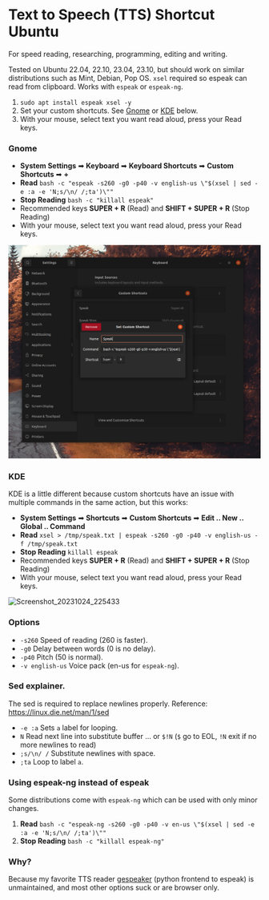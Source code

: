 # Text to Speech (TTS) Shortcut Ubuntu

For speed reading, researching, programming, editing and writing.

Tested on Ubuntu 22.04, 22.10, 23.04, 23.10, but should work on similar distributions such as Mint, Debian, Pop OS. `xsel` required so espeak can read from clipboard. Works with `espeak` or `espeak-ng`.

1. `sudo apt install espeak xsel -y`
2. Set your custom shortcuts. See [Gnome](#gnome) or [KDE](#kde) below.
3. With your mouse, select text you want read aloud, press your Read keys.


### Gnome

* **System Settings** ➡ **Keyboard** ➡ **Keyboard Shortcuts** ➡ **Custom Shortcuts** ➡ **+**
* **Read** `bash -c "espeak -s260 -g0 -p40 -v english-us \"$(xsel | sed -e :a -e 'N;s/\n/ /;ta')\""`
* **Stop Reading** `bash -c "killall espeak"`
* Recommended keys **SUPER + R** (Read) and **SHIFT + SUPER + R** (Stop Reading)
* With your mouse, select text you want read aloud, press your Read keys.

![screenshot](https://github.com/gnat/text-to-speech-ubuntu/blob/main/screenshot.png)


### KDE
KDE is a little different because custom shortcuts have an issue with multiple commands in the same action, but this works:

* **System Settings** ➡ **Shortcuts** ➡ **Custom Shortcuts** ➡ **Edit .. New .. Global .. Command**
* **Read** `xsel > /tmp/speak.txt | espeak -s260 -g0 -p40 -v english-us -f /tmp/speak.txt`
* **Stop Reading** `killall espeak`
* Recommended keys **SUPER + R** (Read) and **SHIFT + SUPER + R** (Stop Reading)
* With your mouse, select text you want read aloud, press your Read keys.

![Screenshot_20231024_225433](https://github.com/gnat/text-to-speech-ubuntu/assets/24665/dcd36a3d-7ad1-4de3-bb8a-98202091d18e)


### Options
* `-s260` Speed of reading (260 is faster).
* `-g0` Delay between words (0 is no delay).
* `-p40` Pitch (50 is normal).
* `-v english-us` Voice pack (en-us for `espeak-ng`).

### Sed explainer.
The sed is required to replace newlines properly. Reference: https://linux.die.net/man/1/sed

* `-e :a` Sets `a` label for looping.
* `N` Read next line into substitute buffer ... or `$!N` (`$` go to EOL, `!N` exit if no more newlines to read)
* `;s/\n/ /` Substitute newlines with space.
* `;ta` Loop to label `a`.

### Using espeak-ng instead of espeak
Some distributions come with `espeak-ng` which can be used with only minor changes.

1. **Read** `bash -c "espeak-ng -s260 -g0 -p40 -v en-us \"$(xsel | sed -e :a -e 'N;s/\n/ /;ta')\""`
2. **Stop Reading** `bash -c "killall espeak-ng"`



### Why?
Because my favorite TTS reader [gespeaker](https://github.com/muflone/gespeaker) (python frontend to espeak) is unmaintained, and most other options suck or are browser only.
